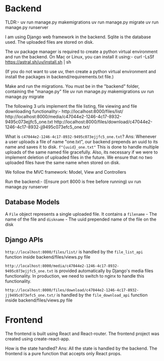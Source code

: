 # Backend
TLDR:-
uv run manage.py makemigrations
uv run manage.py migrate
uv run manage.py runserver

I am using Django web framework in the backend. Sqlite is the database used. The uploaded files are stored on disk.

The uv package manager is required to create a python virtual environment and run the backend.
On Mac or Linux, you can install it using:-
curl -LsSf https://astral.sh/uv/install.sh | sh

(If you do not want to use uv, then create a python virtual environment and install the packages in backend/requirements.txt file.)

Make and run the migrations. You must be in the "backend" folder, containing the "manage.py" file
uv run manage.py makemigrations
uv run manage.py migrate

The following 3 urls implement the file listing, file viewing and file downloading functionality:-
http://localhost:8000/files/list/
http://localhost:8000/media/c47044e2-1246-4c17-8932-9495c073ejjfc5_one.txt
http://localhost:8000/files/download/c47044e2-1246-4c17-8932-jj9495c073efc5_one.txt/

What is `c47044e2-1246-4c17-8932-9495c073ejjfc5_one.txt`?
Ans: Whenever a user uploads a file of name "one.txt", our backend prepends an uuid to its name and saves it to disk.
`f"{uuid}_one.txt"`
This is done to handle multiple uploads of the same named file gracefully. Also, its necessary if we were to implement deletion of uploaded files in the future. We ensure that no two uploaded files have the same name when stored on disk.

We follow the MVC framework: Model, View and Controllers

Run the backend:- (Ensure port 8000 is free before running)
uv run manage.py runserver

## Database Models
A `File` object represents a single uploaded file.
It contains a 
`filename` - The name of the file
and
`diskname` - The uuid prepended name of the file on the disk

## Django APIs
`http://localhost:8000/files/list/` is handled by the `file_list_api` function inside backend/files/views.py file

`http://localhost:8000/media/c47044e2-1246-4c17-8932-9495c073ejjfc5_one.txt` is provided automatically by Django's media files functionality. In production, we need to switch to nginx to handle this functionality.

`http://localhost:8000/files/download/c47044e2-1246-4c17-8932-jj9495c073efc5_one.txt/` is handled by the `file_download_api` function inside backend/files/views.py file


# Frontend
The frontend is built using React and React-router. The frontend project was created using create-react-app.

How is the state handled?
Ans: All the state is handled by the backend. The frontend is a pure function that accepts only React props.

